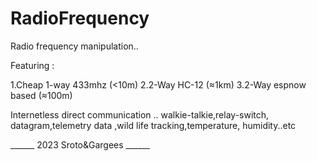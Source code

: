 # RadioFrequency
Radio frequency manipulation..

Featuring :

1.Cheap 1-way 433mhz (<10m)
2.2-Way HC-12 (≈1km) 
3.2-Way espnow based (≈100m) 

Internetless direct communication .. walkie-talkie,relay-switch,
datagram,telemetry data ,wild life tracking,temperature, humidity..etc







______ 2023 Sroto&Gargees ______
